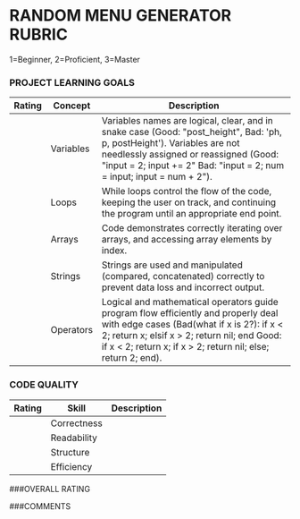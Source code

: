 # RANDOM MENU GENERATOR RUBRIC

1=Beginner, 2=Proficient, 3=Master

### PROJECT LEARNING GOALS

| Rating | Concept    | Description
|--------|------------|-----------------------------------------------------------
|        |Variables   | Variables names are logical, clear, and in snake case (Good: "post_height", Bad: 'ph, p, postHeight'). Variables are not needlessly assigned or reassigned (Good: "input = 2; input += 2" Bad: "input = 2; num = input; input = num + 2"). |
|        | Loops      | While loops control the flow of the code, keeping the user on track, and continuing the program until an appropriate end point. |
|        | Arrays     | Code demonstrates correctly iterating over arrays, and accessing array elements by index. |
|        | Strings    | Strings are used and manipulated (compared, concatenated) correctly to prevent data loss and incorrect output. |
|        | Operators  | Logical and mathematical operators guide program flow efficiently and properly deal with edge cases (Bad(what if x is 2?): if x < 2; return x; elsif x > 2; return nil; end Good: if x < 2; return x; if x > 2; return nil; else; return 2; end). |


### CODE QUALITY

| Rating | Skill          | Description
|--------|----------------|-----------------------------------------------------------
|        | Correctness    |
|        | Readability    |  
|        | Structure      |
|        | Efficiency     |


###OVERALL RATING



###COMMENTS
